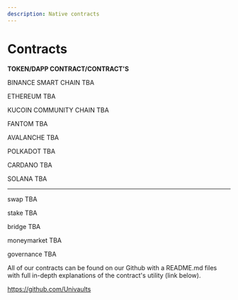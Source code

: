 ```yaml
---
description: Native contracts
---
```


# Contracts

**TOKEN/DAPP                                                                    CONTRACT/CONTRACT'S**





BINANCE SMART CHAIN                                       TBA

ETHEREUM                                                             TBA

KUCOIN COMMUNITY CHAIN                               TBA

FANTOM                                                                  TBA

AVALANCHE                                                            TBA

POLKADOT                                                              TBA

CARDANO                                                                TBA

SOLANA                                                                   TBA



****

swap                                                                         TBA

stake                                                                         TBA

bridge                                                                        TBA

moneymarket                                                            TBA

governance                                                               TBA



All of our contracts can be found on our Github with a README.md files with full in-depth explanations of the contract's utility (link below).

https://github.com/Univaults
